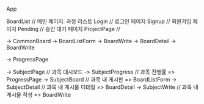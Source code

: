 App

BoardList // 메인 페이지. 과정 리스트
Login // 로그인 페이지
Signup // 회원가입 페이지
Pending // 승인 대기 페이지
ProjectPage // 

-> CommonBoard
  -> BoardListForm
    -> BoardWrite
    -> BoardDetail
      -> BoardWrite

-> ProgressPage

-> SubjectPage // 과목 대시보드
  -> SubjectProgress // 과목 진행률 => ProgressPage
  -> SubjectBoard // 과목 내 게시판 => BoardListForm
  -> SubjectDetail // 과목 내 게시물 디테일 => BoardDetail
  -> SubjectWrite // 과목 내 게시물 작성 => BoardWrite